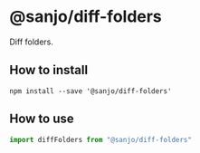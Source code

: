 # @sanjo/diff-folders

Diff folders.

## How to install

```
npm install --save '@sanjo/diff-folders'
```

## How to use

```js
import diffFolders from "@sanjo/diff-folders"
```
